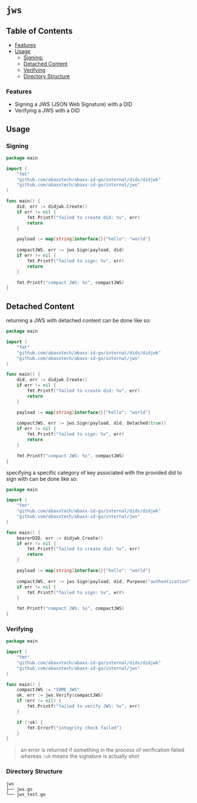 # `jws` <!-- omit in toc -->

## Table of Contents <!-- omit in toc -->

- [Features](#features)
- [Usage](#usage)
  - [Signing:](#signing)
  - [Detached Content](#detached-content)
  - [Verifying](#verifying)
  - [Directory Structure](#directory-structure)

### Features

- Signing a JWS (JSON Web Signature) with a DID
- Verifying a JWS with a DID

## Usage

### Signing

```go
package main

import (
    "fmt"
    "github.com/abaxxtech/abaxx-id-go/internal/dids/didjwk"
    "github.com/abaxxtech/abaxx-id-go/internal/jws"
)

func main() {
    did, err := didjwk.Create()
    if err != nil {
        fmt.Printf("failed to create did: %v", err)
        return
    }

    payload := map[string]interface{}{"hello": "world"}
    
    compactJWS, err := jws.Sign(payload, did)
    if err != nil {
        fmt.Printf("failed to sign: %v", err)
        return
    }

    fmt.Printf("compact JWS: %s", compactJWS)
}
```

## Detached Content

returning a JWS with detached content can be done like so:

```go
package main

import (
    "fmt"
    "github.com/abaxxtech/abaxx-id-go/internal/dids/didjwk"
    "github.com/abaxxtech/abaxx-id-go/internal/jws"
)

func main() {
    did, err := didjwk.Create()
    if err != nil {
        fmt.Printf("failed to create did: %v", err)
        return
    }

    payload := map[string]interface{}{"hello": "world"}
    
    compactJWS, err := jws.Sign(payload, did, Detached(true))
    if err != nil {
        fmt.Printf("failed to sign: %v", err)
        return
    }

    fmt.Printf("compact JWS: %s", compactJWS)
}
```

specifying a specific category of key associated with the provided did to sign with can be done like so:

```go
package main

import (
    "fmt"
    "github.com/abaxxtech/abaxx-id-go/internal/dids/didjwk"
    "github.com/abaxxtech/abaxx-id-go/internal/jws"
)

func main() {
    bearerDID, err := didjwk.Create()
    if err != nil {
        fmt.Printf("failed to create did: %v", err)
        return
    }

    payload := map[string]interface{}{"hello": "world"}
    
    compactJWS, err := jws.Sign(payload, did, Purpose("authentication"))
    if err != nil {
        fmt.Printf("failed to sign: %v", err)
    }

    fmt.Printf("compact JWS: %s", compactJWS)
}
```

### Verifying

```go
package main

import (
    "fmt"
    "github.com/abaxxtech/abaxx-id-go/internal/dids/didjwk"
    "github.com/abaxxtech/abaxx-id-go/internal/jws"
)

func main() {
    compactJWS := "SOME_JWS"
    ok, err := jws.Verify(compactJWS)
    if (err != nil) {
        fmt.Printf("failed to verify JWS: %v", err)
    }

    if (!ok) {
        fmt.Errorf("integrity check failed")
    }
}
```

> an error is returned if something in the process of verification failed whereas `!ok` means the signature is actually shot

### Directory Structure

```sh
jws
├── jws.go
└── jws_test.go
```

